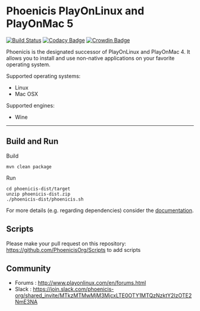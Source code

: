 # Phoenicis PlayOnLinux and PlayOnMac 5
[![Build Status](https://travis-ci.org/PhoenicisOrg/phoenicis.svg?branch=master)](https://travis-ci.org/PhoenicisOrg/phoenicis)
[![Codacy Badge](https://api.codacy.com/project/badge/Grade/9d389a10d98f4d1baa299ce4e268df9d)](https://app.codacy.com/app/PhoenicisOrg/POL-POM-5?utm_source=github.com&utm_medium=referral&utm_content=PhoenicisOrg/POL-POM-5&utm_campaign=badger)
[![Crowdin Badge](https://d322cqt584bo4o.cloudfront.net/phoenicis/localized.svg)](https://crowdin.com/project/phoenicis)

Phoenicis is the designated successor of PlayOnLinux and PlayOnMac 4. It allows you to install and use non-native applications on your favorite operating system.

Supported operating systems:
* Linux
* Mac OSX

Supported engines:
* Wine

------------

## Build and Run
Build
```
mvn clean package
```
Run
```
cd phoenicis-dist/target
unzip phoenicis-dist.zip
./phoenicis-dist/phoenicis.sh
```

For more details (e.g. regarding dependencies) consider the [documentation](https://phoenicisorg.github.io/phoenicis/).

## Scripts
Please make your pull request on this repository: https://github.com/PhoenicisOrg/Scripts to add scripts

## Community
* Forums : http://www.playonlinux.com/en/forums.html
* Slack : https://join.slack.com/phoenicis-org/shared_invite/MTkzMTMwMjM3MjcxLTE0OTY1MTQzNzktY2IzOTE2NmE3NA

